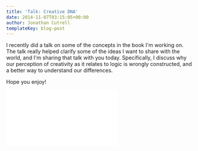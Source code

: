 ```yaml
---
title: 'Talk: Creative DNA'
date: 2014-11-07T03:15:05+00:00
author: Jonathan Cutrell
templateKey: blog-post
---
```


I recently did a talk on some of the concepts in the book I'm working on. The talk really helped clarify some of the ideas I want to share with the world, and I'm sharing that talk with you today. Specifically, I discuss why our perception of creativity as it relates to logic is wrongly constructed, and a better way to understand our differences.

Hope you enjoy!

<div class='iframe-holder' style={{"position": "relative", "width": "100%", "height": 0, "padding-bottom": "56.25%"}}>
<iframe src="//www.youtube.com/embed/EooBGZpsE_Y" frameborder="0" allowfullscreen style={{"position": "absolute", "top": 0, "left": 0, "height": "100%", "width": "100%"}} /></div>
